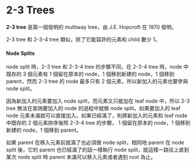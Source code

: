 # 2-3 Trees

**2-3 tree** 是第一個發明的 multiway tree，由 J.E. Hopcroft 在 1970 發明。

2-3 tree 和 2-3-4 tree 類似，除了它能容許的元素和 child 數少 1。

#### Node Splits

node split 時，2-3 tree 和 2-3-4 tree 的步驟不同，在 2-3-4 tree 時，node 中既存的 3 個元素有 1 個留在原本的 node，1 個移到新建的 node，1 個移到 parent，然而 2-3 tree 的 node 最多只有 2 個元素，所以新加入的元素也要參與 node split。

因為新加入的元素要加入 node split，而元素又只能加在 leaf node 中，所以 2-3 tree 無法在查詢要加入的 node 的過程中就做 node split。如果要加入的 leaf node 元素未滿就可以直接加入。如果已經滿了，則將新加入的元素和 leaf node 中既存的 2 個元素排序後照 2-3-4 tree 的步驟， 1 個留在原本的 node，1 個移到新建的 node，1 個移到 parent。

如果 parent 在移入元素前就滿了也必須做 node split，相同地 parent 在 node split 後，它的 parent 也已經滿了的話一樣執行 node split，就這樣一路往上直到某次 node split 時 parent 未滿可以移入元素或者遇到 root 為止。




